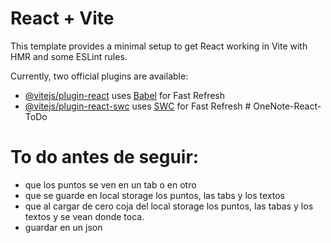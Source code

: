 # React + Vite

This template provides a minimal setup to get React working in Vite with HMR and some ESLint rules.

Currently, two official plugins are available:

- [@vitejs/plugin-react](https://github.com/vitejs/vite-plugin-react/blob/main/packages/plugin-react/README.md) uses [Babel](https://babeljs.io/) for Fast Refresh
- [@vitejs/plugin-react-swc](https://github.com/vitejs/vite-plugin-react-swc) uses [SWC](https://swc.rs/) for Fast Refresh
#   O n e N o t e - R e a c t - T o D o 
 
 


# To do antes de seguir:
- que los puntos se ven en un tab o en otro
- que se guarde en local storage los puntos, las tabs y los textos
- que al cargar de cero coja del local storage los puntos, las tabas y los textos y se vean donde toca.
- guardar en un json